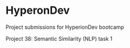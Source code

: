 # HyperonDev
Project submissions for HyperionDev bootcamp

Project 38: Semantic Similarity (NLP) task 1

